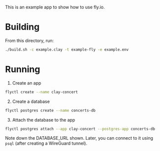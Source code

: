 This is an example app to show how to use fly.io.

# Building

From this directory, run:

```sh
./build.sh -c example.clay -t example-fly -e example.env
```

# Running

1. Create an app

```sh
flyctl create --name clay-concert
```

2. Create a database

```sh
flyctl postgres create --name concerts-db
```

3. Attach the database to the app

```sh
flyctl postgres attach --app clay-concert --postgres-app concerts-db
```

Note down the DATABASE_URL shown. Later, you can connect to it using `psql` (after creating a WireGuard tunnel).
